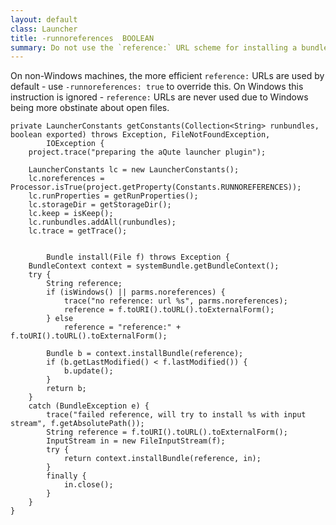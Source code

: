 ```yaml
---
layout: default
class: Launcher
title: -runnoreferences  BOOLEAN
summary: Do not use the `reference:` URL scheme for installing a bundle in the installer.
---
```


On non-Windows machines, the more efficient `reference:` URLs are used by default - use `-runnoreferences: true` to override this. On Windows this instruction is ignored - `reference:` URLs are never used due to Windows being more obstinate about open files.

	private LauncherConstants getConstants(Collection<String> runbundles, boolean exported) throws Exception, FileNotFoundException,
			IOException {
		project.trace("preparing the aQute launcher plugin");

		LauncherConstants lc = new LauncherConstants();
		lc.noreferences = Processor.isTrue(project.getProperty(Constants.RUNNOREFERENCES));
		lc.runProperties = getRunProperties();
		lc.storageDir = getStorageDir();
		lc.keep = isKeep();
		lc.runbundles.addAll(runbundles);
		lc.trace = getTrace();

		
			Bundle install(File f) throws Exception {
		BundleContext context = systemBundle.getBundleContext();
		try {
			String reference;
			if (isWindows() || parms.noreferences) {
				trace("no reference: url %s", parms.noreferences);
				reference = f.toURI().toURL().toExternalForm();
			} else
				reference = "reference:" + f.toURI().toURL().toExternalForm();

			Bundle b = context.installBundle(reference);
			if (b.getLastModified() < f.lastModified()) {
				b.update();
			}
			return b;
		}
		catch (BundleException e) {
			trace("failed reference, will try to install %s with input stream", f.getAbsolutePath());
			String reference = f.toURI().toURL().toExternalForm();
			InputStream in = new FileInputStream(f);
			try {
				return context.installBundle(reference, in);
			}
			finally {
				in.close();
			}
		}
	}

		
